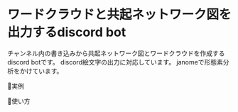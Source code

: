 # ワードクラウドと共起ネットワーク図を出力するdiscord bot
チャンネル内の書き込みから共起ネットワーク図とワードクラウドを作成するdiscord botです。
discord絵文字の出力に対応しています。
janomeで形態素分析をかけています。

🔻実例



🔻使い方
